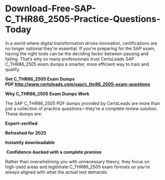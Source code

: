 # Download-Free-SAP-C_THR86_2505-Practice-Questions-Today
<p>In a world where digital transformation drives innovation, certifications are no longer optional they&rsquo;re essential. If you&#39;re preparing for the SAP exam, having the right tools can be the deciding factor between passing and failing. That&rsquo;s why so many professionals trust CertsLeads SAP C_THR86_2505 exam dumps a smarter, more efficient way to train and qualify.</p> <p><strong>Get C_THR86_2505 Exam Dumps PDF&nbsp;<a href="http://www.certsleads.com/sap/c_thr86_2505-exam-questions">http://www.certsleads.com/sap/c_thr86_2505-exam-questions</a></strong></p> <p><strong>Why C_THR86_2505 Exam Dumps Work</strong></p> <p>The SAP C_THR86_2505 PDF dumps provided by CertsLeads are more than just a collection of practice questions&mdash;they&#39;re a complete review solution. These dumps are:</p> <p><strong>Expert-verified</strong></p> <p><strong>Refreshed for 2025</strong></p> <p><strong>Instantly downloadable</strong></p> <p>&nbsp;<strong>Confidence-backed with a complete promise</strong></p> <p>Rather than overwhelming you with unnecessary theory, they focus on high-yield areas and legitimate C_THR86_2505 exam formats so you&rsquo;re always aligned with what the actual test demands.</p> <p>&nbsp;</p>
